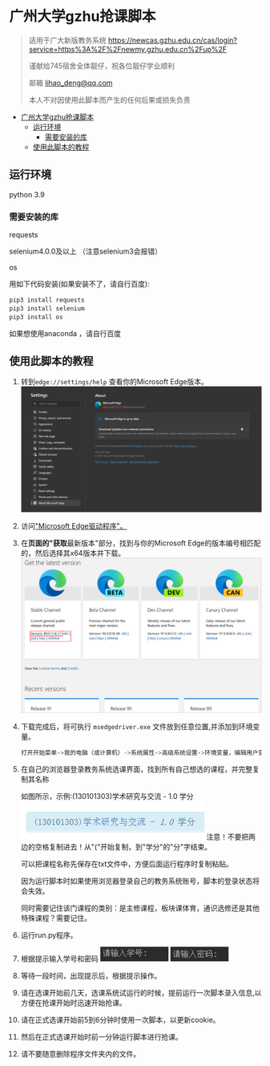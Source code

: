 # 广州大学gzhu抢课脚本

> 适用于广大新版教务系统 <https://newcas.gzhu.edu.cn/cas/login?service=https%3A%2F%2Fnewmy.gzhu.edu.cn%2Fup%2F>
>
> 谨献给745宿舍全体靓仔，祝各位靓仔学业顺利
>
> 邮箱 lihao_deng@qq.com
>
> 本人不对因使用此脚本而产生的任何后果或损失负责

<!-- @import "[TOC]" {cmd="toc" depthFrom=1 depthTo=6 orderedList=false} -->

<!-- code_chunk_output -->

- [广州大学gzhu抢课脚本](#广州大学gzhu抢课脚本)
  - [运行环境](#运行环境)
    - [需要安装的库](#需要安装的库)
  - [使用此脚本的教程](#使用此脚本的教程)

<!-- /code_chunk_output -->

## 运行环境

python 3.9

### 需要安装的库

requests

selenium4.0.0及以上
（注意selenium3会报错）

os

用如下代码安装(如果安装不了，请自行百度):

```cmd
pip3 install requests
pip3 install selenium
pip3 install os
```

如果想使用anaconda ，请自行百度

## 使用此脚本的教程

1. 转到`edge://settings/help` 查看你的Microsoft Edge版本。
![1.png](assets/1.png)
2. 访问["Microsoft Edge驱动程序"。](https://developer.microsoft.com/microsoft-edge/tools/webdriver)

3. 在**页面的"获取**最新版本"部分，找到与你的Microsoft Edge的版本编号相匹配的，然后选择其x64版本并下载。
![2.png](assets/2.png)
4. 下载完成后，将可执行 `msedgedriver.exe` 文件放到任意位置,并添加到环境变量。

   ```powershell
   打开开始菜单->我的电脑（或计算机）->系统属性->高级系统设置->环境变量，编辑用户变量里的path， 在最后面添加（仅供参考，添加时应该添加自己的msedgedriver.exe所在的路径） ;C:\Program Files (x86)\msedgedriver.exe 或者在最前面添加 C:\Program Files (x86)\msedgedriver.exe; 总之变量之间用分号隔开，修改完之后点击确定按钮保存配置。
   ```

5. 在自己的浏览器登录教务系统选课界面，找到所有自己想选的课程，并完整复制其名称

   如图所示，示例:(130101303)学术研究与交流 - 1.0 学分
   ![3](assets/3.png)
   注意！不要把两边的空格复制进去！从"("开始复制，到"学分"的"分"字结束。

   可以把课程名称先保存在txt文件中，方便后面运行程序时复制粘贴。

   因为运行脚本时如果使用浏览器登录自己的教务系统账号，脚本的登录状态将会失效。

   同时需要记住该门课程的类别：是主修课程，板块课体育，通识选修还是其他特殊课程？需要记住。

6. 运行run.py程序。

7. 根据提示输入学号和密码
![4](assets/4.png)
![5](assets/5.png)

8. 等待一段时间，出现提示后，根据提示操作。

9. 请在选课开始前几天，选课系统试运行的时候，提前运行一次脚本录入信息,以方便在抢课开始时迅速开始抢课。

10. 请在正式选课开始前5到6分钟时使用一次脚本，以更新cookie。

11. 然后在正式选课开始时前一分钟运行脚本进行抢课。

12. 请不要随意删除程序文件夹内的文件。

